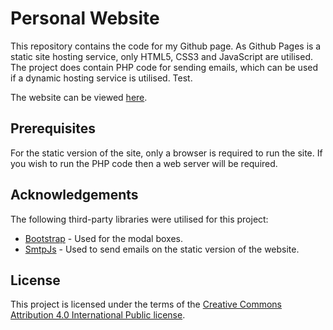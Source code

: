 # Personal Website

This repository contains the code for my Github page. As Github Pages is a static site hosting service, only HTML5, CSS3 and JavaScript are utilised. The project does contain PHP code for sending emails, which can be used if a dynamic hosting service is utilised. Test.

The website can be viewed [here](https://edcelella.github.io/).

## Prerequisites

For the static version of the site, only a browser is required to run the site. If you wish to run the PHP code then a web server will be required.

## Acknowledgements

The following third-party libraries were utilised for this project:

- [Bootstrap](https://getbootstrap.com/) - Used for the modal boxes.
- [SmtpJs](https://smtpjs.com/) - Used to send emails on the static version of the website.

## License

This project is licensed under the terms of the [Creative Commons Attribution 4.0 International Public license](License.md).

